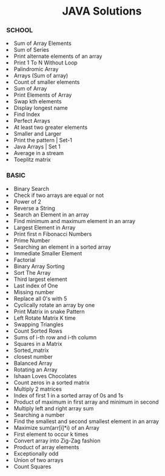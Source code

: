 
<h1 align="center">JAVA Solutions</h1>
 
### SCHOOL
<li>Sum of Array Elements</li>
<li>Sum of Series</li>
<li>Print alternate elements of an array</li>
<li>Print 1 To N Without Loop</li>
<li>Palindromic Array</li>
<li>Arrays (Sum of array)</li>
<li>Count of smaller elements</li>
<li>Sum of Array</li>
<li>Print Elements of Array</li>
<li>Swap kth elements</li>
<li>Display longest name</li>
<li>Find Index</li>
<li>Perfect Arrays</li>
<li>At least two greater elements</li>
<li>Smaller and Larger</li>
<li>Print the pattern | Set-1</li>
<li>Java Arrays | Set 1</li>
<li>Average in a stream</li>
<li>Toeplitz matrix</li>

### BASIC
<li>Binary Search</li>
<li>Check if two arrays are equal or not</li>
<li>Power of 2</li>
<li>Reverse a String</li>
<li>Search an Element in an array</li>
<li>Find minimum and maximum element in an array</li>
<li>Largest Element in Array</li>
<li>Print first n Fibonacci Numbers</li>
<li>Prime Number</li>
<li>Searching an element in a sorted array</li>
<li>Immediate Smaller Element</li>
<li>Factorial</li>
<li>Binary Array Sorting</li>
<li>Sort The Array</li>
<li>Third largest element</li>
<li>Last index of One</li>
<li>Missing number</li>
<li>Replace all 0's with 5</li>
<li>Cyclically rotate an array by one</li>
<li>Print Matrix in snake Pattern</li>
<li>Left Rotate Matrix K time</li>
<li>Swapping Triangles</li>
<li>Count Sorted Rows</li>
<li>Sums of i-th row and i-th column</li>
<li>Squares in a Matrix</li>
<li>Sorted_matrix</li>
<li>closest number</li>
<li>Balanced Array</li>
<li>Rotating an Array</li>
<li>Ishaan Loves Chocolates</li>
<li>Count zeros in a sorted matrix</li>
<li>Multiply 2 matrices</li>
<li>Index of first 1 in a sorted array of 0s and 1s</li>
<li>Product of maximum in first array and minimum in second</li>
<li>Multiply left and right array sum</li>
<li>Searching a number</li>
<li>Find the smallest and second smallest element in an array</li>
<li>Maximize sum(arr[i]*i) of an Array</li>
<li>First element to occur k times</li>
<li>Convert array into Zig-Zag fashion</li>
<li>Product of array elements</li>
<li>Exceptionally odd</li>
<li>Union of two arrays</li>
<li>Count Squares</li>